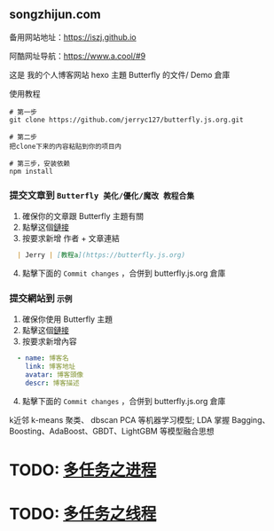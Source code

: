 ## songzhijun.com

备用网站地址：https://iszj.github.io

阿酷网址导航：https://www.a.cool/#9


这是 我的个人博客网站 hexo 主題 Butterfly 的文件/ Demo 倉庫

使用教程

```shell
# 第一步
git clone https://github.com/jerryc127/butterfly.js.org.git

# 第二步
把clone下来的内容粘贴到你的项目内

# 第三步，安装依赖
npm install

```


### 提交文章到 `Butterfly 美化/優化/魔改 教程合集`

1. 確保你的文章跟 Butterfly 主題有關
2. 點擊这個[鏈接](https://github.com/jerryc127/butterfly.js.org/edit/main/source/_posts/butterfly-collection.md)
3. 按要求新增 作者 + 文章連結
  ```markdown
    | Jerry | [教程a](https://butterfly.js.org)
  ```
4. 點擊下面的 `Commit changes` ，合併到 butterfly.js.org 倉庫

### 提交網站到 `示例`

1. 確保你使用 Butterfly 主題
2. 點擊这個[鏈接](https://github.com/jerryc127/butterfly.js.org/edit/main/source/_data/link.yml)
3. 按要求新增內容
  ```yaml
    - name: 博客名
      link: 博客地址
      avatar: 博客頭像
      descr: 博客描述
  ```
4. 點擊下面的 `Commit changes` ，合併到 butterfly.js.org 倉庫


k近邻
k-means 聚类、
dbscan
PCA 等机器学习模型;
LDA
掌握 Bagging、Boosting、AdaBoost、GBDT、LightGBM 等模型融合思想


# TODO: [多任务之进程](https://blog.csdn.net/qq_41333582/article/details/82262068)

# TODO: [多任务之线程](https://blog.csdn.net/qq_41333582/article/details/82261541)




